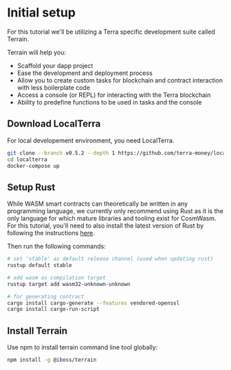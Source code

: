 # Initial setup

For this tutorial we'll be utilizing a Terra specific development suite called Terrain. 

Terrain will help you:

* Scaffold your dapp project
* Ease the development and deployment process
* Allow you to create custom tasks for blockchain and contract interaction with less boilerplate code
* Access a console (or REPL) for interacting with the Terra blockchain
* Ability to predefine functions to be used in tasks and the console

## Download LocalTerra

For local developement environment, you need LocalTerra.

```sh
git clone --branch v0.5.2 --depth 1 https://github.com/terra-money/localterra
cd localterra
docker-compose up
```

## Setup Rust

While WASM smart contracts can theoretically be written in any programming language, we currently only recommend using Rust as it is the only language for which mature libraries and tooling exist for CosmWasm. For this tutorial, you'll need to also install the latest version of Rust by following the instructions [here](https://www.rust-lang.org/tools/install).

Then run the following commands:

```sh
# set 'stable' as default release channel (used when updating rust)
rustup default stable

# add wasm as compilation target
rustup target add wasm32-unknown-unknown

# for generating contract
cargo install cargo-generate --features vendored-openssl
cargo install cargo-run-script
```

## Install Terrain

Use npm to install terrain command line tool globally: 

```sh
npm install -g @iboss/terrain
```

